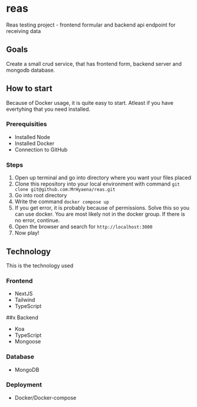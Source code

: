 # reas
Reas testing project - frontend formular and backend api endpoint for receiving data

## Goals
Create a small crud service, that has frontend form, backend server and mongodb database.

## How to start
Because of Docker usage, it is quite easy to start. Atleast if you have evertyhing that you need installed.

### Prerequisities
- Installed Node
- Installed Docker
- Connection to GitHub

### Steps
1. Open up terminal and go into directory where you want your files placed
2. Clone this repository into your local environment with command ```git clone git@github.com:MrHyaena/reas.git```
3. Go into root directory
4. Write the command ```docker compose up ```
5. If you get error, it is probably because of permissions. Solve this so you can use docker. You are most likely not in the docker group. If there is no error, continue.
6. Open the browser and search for ```http://localhost:3000```
7. Now play!

## Technology
This is the technology used

### Frontend
- NextJS
- Tailwind
- TypeScript

##x Backend
- Koa
- TypeScript
- Mongoose

### Database
- MongoDB

### Deployment
- Docker/Docker-compose

